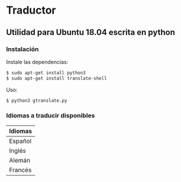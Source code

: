 # Traductor
## Utilidad para Ubuntu 18.04 escrita en python
### Instalación
Instale las dependencias:
```sh
$ sudo apt-get install python3
$ sudo apt-get install translate-shell
```
Uso:
```sh
$ python3 gtranslate.py
```
### Idiomas a traducir disponibles

| Idiomas |
| ------ |
| Español |
| Inglés |
| Alemán |
| Francés |

